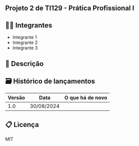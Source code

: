 ## Projeto 2 de TI129 - Prática Profissional I

## 🧑‍🎓 Integrantes

* Integrante 1
* Integrante 2
* Integrante 3

## 📝 Descrição

## 🗃 Histórico de lançamentos

Versão    | Data       | O que há de novo
--------- | ---------  | ---------
1.0       | 30/08/2024 | 

## 📋 Licença
MIT
